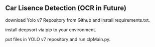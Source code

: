## Car Lisence Detection (OCR in Future)


download Yolo v7 Repository from Github and install requirements.txt.

install deepsort via pip to your environment.

put files in YOLO v7 repository and run clpMain.py.

